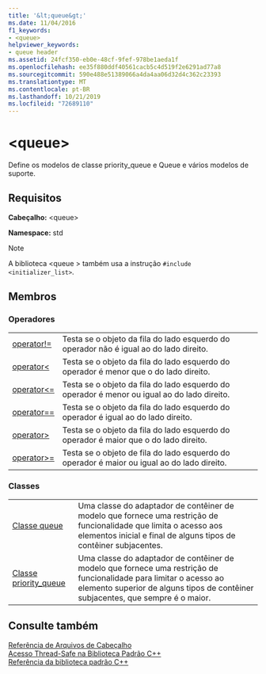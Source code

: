 ```yaml
---
title: '&lt;queue&gt;'
ms.date: 11/04/2016
f1_keywords:
- <queue>
helpviewer_keywords:
- queue header
ms.assetid: 24fcf350-eb0e-48cf-9fef-978be1aeda1f
ms.openlocfilehash: ee35f880ddf40561cacb5c4d519f2e6291ad77a8
ms.sourcegitcommit: 590e488e51389066a4da4aa06d32d4c362c23393
ms.translationtype: MT
ms.contentlocale: pt-BR
ms.lasthandoff: 10/21/2019
ms.locfileid: "72689110"
---
```

# <a name="ltqueuegt"></a>&lt;queue&gt;

Define os modelos de classe priority_queue e Queue e vários modelos de suporte.

## <a name="requirements"></a>Requisitos

**Cabeçalho:** \<queue>

**Namespace:** std

> [!NOTE]
> A biblioteca \<queue > também usa a instrução `#include <initializer_list>`.

## <a name="members"></a>Membros

### <a name="operators"></a>Operadores

|||
|-|-|
|[operator!=](../standard-library/queue-operators.md#op_neq)|Testa se o objeto da fila do lado esquerdo do operador não é igual ao do lado direito.|
|[operator<](../standard-library/queue-operators.md#op_lt)|Testa se o objeto da fila do lado esquerdo do operador é menor que o do lado direito.|
|[operator\<=](../standard-library/queue-operators.md#op_gt_eq)|Testa se o objeto da fila do lado esquerdo do operador é menor ou igual ao do lado direito.|
|[operator==](../standard-library/queue-operators.md#op_eq_eq)|Testa se o objeto da fila do lado esquerdo do operador é igual ao do lado direito.|
|[operator>](../standard-library/queue-operators.md#op_gt)|Testa se o objeto da fila do lado esquerdo do operador é maior que o do lado direito.|
|[operator>=](../standard-library/queue-operators.md#op_gt_eq)|Testa se o objeto de fila do lado esquerdo do operador é maior ou igual ao do lado direito.|

### <a name="classes"></a>Classes

|||
|-|-|
|[Classe queue](../standard-library/queue-class.md)|Uma classe do adaptador de contêiner de modelo que fornece uma restrição de funcionalidade que limita o acesso aos elementos inicial e final de alguns tipos de contêiner subjacentes.|
|[Classe priority_queue](../standard-library/priority-queue-class.md)|Uma classe do adaptador de contêiner de modelo que fornece uma restrição de funcionalidade para limitar o acesso ao elemento superior de alguns tipos de contêiner subjacentes, que sempre é o maior.|

## <a name="see-also"></a>Consulte também

[Referência de Arquivos de Cabeçalho](../standard-library/cpp-standard-library-header-files.md)\
[Acesso Thread-Safe na Biblioteca Padrão C++](../standard-library/thread-safety-in-the-cpp-standard-library.md)\
[Referência da biblioteca padrão C++](../standard-library/cpp-standard-library-reference.md)
